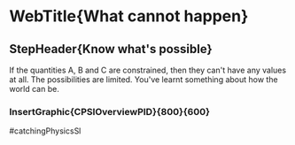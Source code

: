 # WebTitle{What cannot happen}

## StepHeader{Know what's possible}

If the quantities A, B and C are constrained, then they can't have any values at all. The possibilities are limited. You've learnt something about how the world can be.

### InsertGraphic{CPSlOverviewPID}{800}{600}

#catchingPhysicsSl